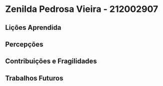# Zenilda Pedrosa Vieira - 212002907 

## Lições Aprendida

## Percepções

## Contribuições e Fragilidades

##  Trabalhos Futuros